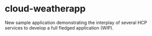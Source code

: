 # cloud-weatherapp
New sample application demonstrating the interplay of several HCP services to develop a full fledged application (WIP). 
